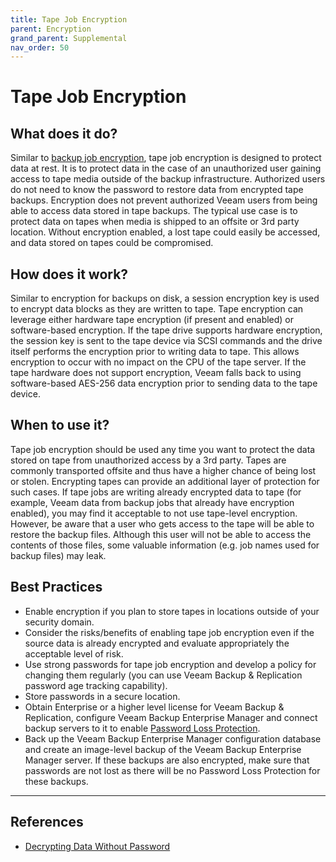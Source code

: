 ```yaml
---
title: Tape Job Encryption
parent: Encryption
grand_parent: Supplemental
nav_order: 50
---
```


# Tape Job Encryption

## What does it do?
Similar to [backup job encryption](./backup-and-copy-job-encryption.md), tape job encryption is designed to protect data at rest. It is to protect data in the case of an unauthorized user gaining access to tape media outside of the backup infrastructure. Authorized users do not need to know the password to restore data from encrypted tape backups. Encryption does not prevent authorized Veeam users from being able to access data stored in tape backups.
The typical use case is to protect data on tapes when media is shipped to an offsite or 3rd party location. Without encryption enabled, a lost tape could easily be accessed, and data stored on tapes could be compromised.

## How does it work?
Similar to encryption for backups on disk, a session encryption key is used to encrypt data blocks as they are written to tape. Tape encryption can leverage either hardware tape encryption (if present and enabled) or software-based encryption. If the tape drive supports hardware encryption, the session key is sent to the tape device via SCSI commands and the drive itself performs the encryption prior to writing data to tape. This allows encryption to occur with no impact on the CPU of the tape server. If the tape hardware does not support encryption, Veeam falls back to using software-based AES-256 data encryption prior to sending data to the tape device.

## When to use it?
Tape job encryption should be used any time you want to protect the data stored on tape from unauthorized access by a 3rd party. Tapes are commonly transported offsite and thus have a higher chance of being lost or stolen. Encrypting tapes can provide an additional layer of protection for such cases.
If tape jobs are writing already encrypted data to tape (for example, Veeam data from backup jobs that already have encryption enabled), you may find it acceptable to not use tape-level encryption. However, be aware that a user who gets access to the tape will be able to restore the backup files. Although this user will not be able to access the contents of those files, some valuable information (e.g. job names used for backup files) may leak.

## Best Practices
- Enable encryption if you plan to store tapes in locations outside of your security domain.
- Consider the risks/benefits of enabling tape job encryption even if the source data is already encrypted and evaluate appropriately the acceptable level of risk.
- Use strong passwords for tape job encryption and develop a policy for changing them regularly (you can use Veeam Backup & Replication password age tracking capability).
- Store passwords in a secure location.
- Obtain Enterprise or a higher level license for Veeam Backup & Replication, configure Veeam Backup Enterprise Manager and connect backup servers to it to enable [Password Loss Protection][Decrypting Data Without Password].
- Back up the Veeam Backup Enterprise Manager configuration database and create an image-level backup of the Veeam Backup Enterprise Manager server. If these backups are also encrypted, make sure that passwords are not lost as there will be no Password Loss Protection for these backups.

----

## References
- [Decrypting Data Without Password]

<!-- referenced links -->
[Decrypting Data Without Password]: https://helpcenter.veeam.com/docs/backup/vsphere/decrypt_without_pass.html
